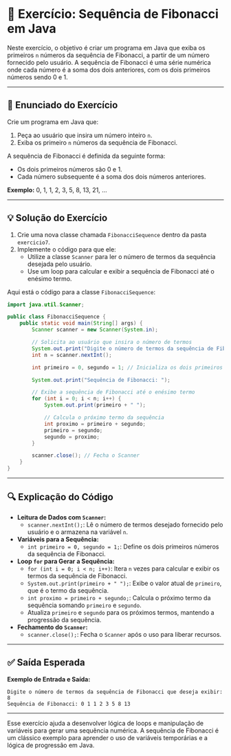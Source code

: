 # 🔢 Exercício: Sequência de Fibonacci em Java

Neste exercício, o objetivo é criar um programa em Java que exiba os primeiros `n` números da sequência de Fibonacci, a partir de um número fornecido pelo usuário. A sequência de Fibonacci é uma série numérica onde cada número é a soma dos dois anteriores, com os dois primeiros números sendo 0 e 1.

---

## 📝 Enunciado do Exercício

Crie um programa em Java que:

1. Peça ao usuário que insira um número inteiro `n`.
2. Exiba os primeiro `n` números da sequência de Fibonacci.

A sequência de Fibonacci é definida da seguinte forma:

- Os dois primeiros números são 0 e 1.
- Cada número subsequente é a soma dos dois números anteriores.

**Exemplo:** 0, 1, 1, 2, 3, 5, 8, 13, 21, ...

---

## 💡 Solução do Exercício

1. Crie uma nova classe chamada `FibonacciSequence` dentro da pasta `exercicio7`.
2. Implemente o código para que ele:
    - Utilize a classe `Scanner` para ler o número de termos da sequência desejada pelo usuário.
    - Use um loop para calcular e exibir a sequência de Fibonacci até o enésimo termo.

Aqui está o código para a classe `FibonacciSequence`:

```java
import java.util.Scanner;

public class FibonacciSequence {
    public static void main(String[] args) {
        Scanner scanner = new Scanner(System.in);

        // Solicita ao usuário que insira o número de termos
        System.out.print("Digite o número de termos da sequência de Fibonacci que deseja exibir: ");
        int n = scanner.nextInt();

        int primeiro = 0, segundo = 1; // Inicializa os dois primeiros números da sequência

        System.out.print("Sequência de Fibonacci: ");

        // Exibe a sequência de Fibonacci até o enésimo termo
        for (int i = 0; i < n; i++) {
            System.out.print(primeiro + " ");

            // Calcula o próximo termo da sequência
            int proximo = primeiro + segundo;
            primeiro = segundo;
            segundo = proximo;
        }

        scanner.close(); // Fecha o Scanner
    }
}
```

---

## 🔍 Explicação do Código

- **Leitura de Dados com `Scanner`:**
  - `scanner.nextInt();`: Lê o número de termos desejado fornecido pelo usuário e o armazena na variável `n`.
- **Variáveis para a Sequência:**
  - `int primeiro = 0, segundo = 1;`: Define os dois primeiros números da sequência de Fibonacci.
- **Loop `for` para Gerar a Sequência:**
  - `for (int i = 0; i < n; i++)`: Itera `n` vezes para calcular e exibir os termos da sequência de Fibonacci.
  - `System.out.print(primeiro + " ");`: Exibe o valor atual de `primeiro`, que é o termo da sequência.
  - `int proximo = primeiro + segundo;`: Calcula o próximo termo da sequência somando `primeiro` e `segundo`.
  - Atualiza `primeiro` e `segundo` para os próximos termos, mantendo a progressão da sequência.
- **Fechamento do `Scanner`:**
  - `scanner.close();`: Fecha o `Scanner` após o uso para liberar recursos.

---

## ✅ Saída Esperada

**Exemplo de Entrada e Saída:**

```plaintext
Digite o número de termos da sequência de Fibonacci que deseja exibir: 8
Sequência de Fibonacci: 0 1 1 2 3 5 8 13
```

---

Esse exercício ajuda a desenvolver lógica de loops e manipulação de variáveis para gerar uma sequência numérica. A sequência de Fibonacci é um clássico exemplo para aprender o uso de variáveis temporárias e a lógica de progressão em Java.